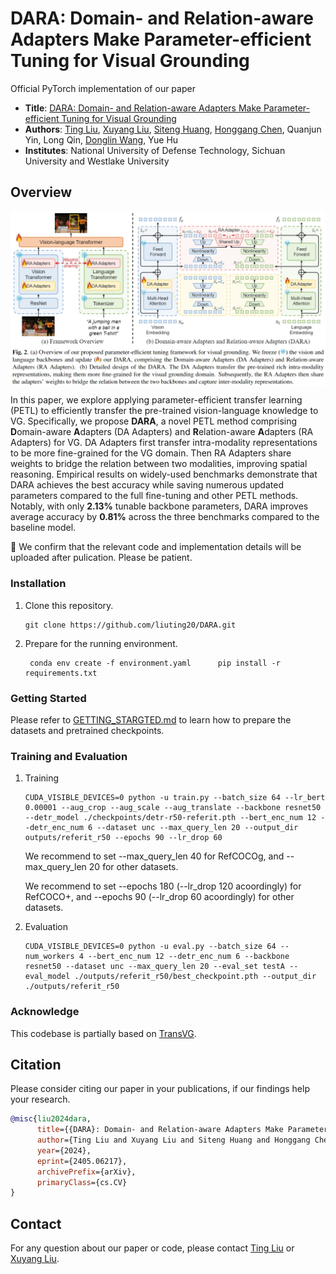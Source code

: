 # DARA: Domain- and Relation-aware Adapters Make Parameter-efficient Tuning for Visual Grounding
Official PyTorch implementation of our paper 
* **Title**: [DARA: Domain- and Relation-aware Adapters Make Parameter-efficient Tuning for Visual Grounding](https://arxiv.org/pdf/2405.06217)
* **Authors**: [Ting Liu](https://github.com/liuting20), [Xuyang Liu](https://xuyang-liu16.github.io/), [Siteng Huang](https://kyonhuang.top/), [Honggang Chen](https://sites.google.com/view/honggangchen/), Quanjun Yin, Long Qin, [Donglin Wang](https://milab.westlake.edu.cn/), Yue Hu
* **Institutes**: National University of Defense Technology, Sichuan University and Westlake University  <br>

## Overview
<p align="center"> <img src="overview.png" width="1000" align="center"> </p>

In this paper, we explore applying parameter-efficient transfer learning (PETL) to efficiently transfer the pre-trained vision-language knowledge to VG. Specifically, we propose **DARA**, a novel PETL method comprising **D**omain-aware **A**dapters (DA Adapters) and **R**elation-aware **A**dapters (RA Adapters) for VG. DA Adapters first transfer intra-modality representations to be more fine-grained for the VG domain. Then RA Adapters share weights to bridge the relation between two modalities, improving spatial reasoning. Empirical results on widely-used benchmarks demonstrate that DARA achieves the best accuracy while saving numerous updated parameters compared to the full fine-tuning and other PETL methods. Notably, with only **2.13%** tunable backbone parameters, DARA improves average accuracy by **0.81%** across the three benchmarks compared to the baseline model.

:pushpin: We confirm that the relevant code and implementation details will be uploaded after pulication. Please be patient.

### Installation
1.  Clone this repository.
    ```
    git clone https://github.com/liuting20/DARA.git
    ```

2.  Prepare for the running environment. 

    ```
     conda env create -f environment.yaml      pip install -r requirements.txt
    ```

### Getting Started

Please refer to [GETTING_STARGTED.md](GETTING_STARTED.md) to learn how to prepare the datasets and pretrained checkpoints.


### Training and Evaluation

1.  Training
    ```
    CUDA_VISIBLE_DEVICES=0 python -u train.py --batch_size 64 --lr_bert 0.00001 --aug_crop --aug_scale --aug_translate --backbone resnet50 --detr_model ./checkpoints/detr-r50-referit.pth --bert_enc_num 12 --detr_enc_num 6 --dataset unc --max_query_len 20 --output_dir outputs/referit_r50 --epochs 90 --lr_drop 60
    ```

    We recommend to set --max_query_len 40 for RefCOCOg, and --max_query_len 20 for other datasets. 
    
    We recommend to set --epochs 180 (--lr_drop 120 acoordingly) for RefCOCO+, and --epochs 90 (--lr_drop 60 acoordingly) for other datasets. 

2.  Evaluation
    ```
    CUDA_VISIBLE_DEVICES=0 python -u eval.py --batch_size 64 --num_workers 4 --bert_enc_num 12 --detr_enc_num 6 --backbone resnet50 --dataset unc --max_query_len 20 --eval_set testA --eval_model ./outputs/referit_r50/best_checkpoint.pth --output_dir ./outputs/referit_r50
    ```

### Acknowledge
This codebase is partially based on [TransVG](https://github.com/djiajunustc/TransVG).


## Citation
Please consider citing our paper in your publications, if our findings help your research.
```bibtex
@misc{liu2024dara,
      title={{DARA}: Domain- and Relation-aware Adapters Make Parameter-efficient Tuning for Visual Grounding}, 
      author={Ting Liu and Xuyang Liu and Siteng Huang and Honggang Chen and Quanjun Yin and Long Qin and Donglin Wang and Yue Hu},
      year={2024},
      eprint={2405.06217},
      archivePrefix={arXiv},
      primaryClass={cs.CV}
}
```

## Contact
For any question about our paper or code, please contact [Ting Liu](mailto:liuting20@nudt.edu.cn) or [Xuyang Liu](mailto:liuxuyang@stu.scu.edu.cn).
